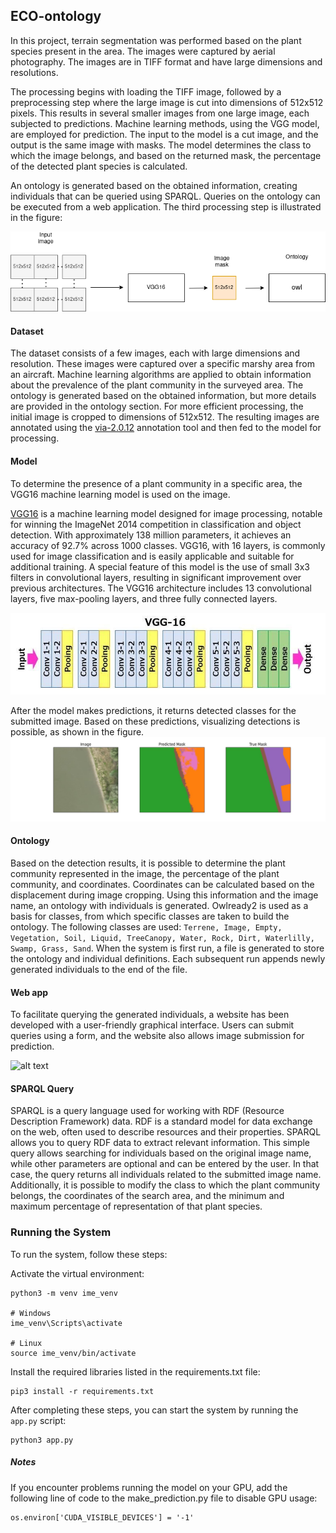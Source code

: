 ## ECO-ontology

In this project, terrain segmentation was performed based on the plant species present in the area. The images were captured by aerial photography. The images are in TIFF format and have large dimensions and resolutions.

The processing begins with loading the TIFF image, followed by a preprocessing step where the large image is cut into dimensions of 512x512 pixels. This results in several smaller images from one large image, each subjected to predictions. Machine learning methods, using the VGG model, are employed for prediction. The input to the model is a cut image, and the output is the same image with masks. The model determines the class to which the image belongs, and based on the returned mask, the percentage of the detected plant species is calculated.

An ontology is generated based on the obtained information, creating individuals that can be queried using SPARQL. Queries on the ontology can be executed from a web application. The third processing step is illustrated in the figure:

![alt text](https://github.com/YoNoSoyMarinero/EnvoOntology/blob/main/readme/web%20arch.drawio.png?raw=true)

#### Dataset
The dataset consists of a few images, each with large dimensions and resolution. These images were captured over a specific marshy area from an aircraft. Machine learning algorithms are applied to obtain information about the prevalence of the plant community in the surveyed area. The ontology is generated based on the obtained information, but more details are provided in the ontology section. For more efficient processing, the initial image is cropped to dimensions of 512x512. The resulting images are annotated using the [via-2.0.12](https://www.robots.ox.ac.uk/~vgg/software/via/) annotation tool and then fed to the model for processing.

#### Model
To determine the presence of a plant community in a specific area, the VGG16 machine learning model is used on the image.

[VGG16](https://arxiv.org/pdf/1409.1556.pdf) is a machine learning model designed for image processing, notable for winning the ImageNet 2014 competition in classification and object detection. With approximately 138 million parameters, it achieves an accuracy of 92.7% across 1000 classes. VGG16, with 16 layers, is commonly used for image classification and is easily applicable and suitable for additional training. A special feature of this model is the use of small 3x3 filters in convolutional layers, resulting in significant improvement over previous architectures. The VGG16 architecture includes 13 convolutional layers, five max-pooling layers, and three fully connected layers.

![alt text](https://github.com/YoNoSoyMarinero/EnvoOntology/blob/main/readme/0%206VP81rFoLWp10FcG.jpg?raw=true)

After the model makes predictions, it returns detected classes for the submitted image. Based on these predictions, visualizing detections is possible, as shown in the figure. 
![alt text](https://github.com/YoNoSoyMarinero/EnvoOntology/blob/main/readme/IMG-20231217-WA0001.jpg?raw=true)

#### Ontology
Based on the detection results, it is possible to determine the plant community represented in the image, the percentage of the plant community, and coordinates. Coordinates can be calculated based on the displacement during image cropping. Using this information and the image name, an ontology with individuals is generated. Owlready2 is used as a basis for classes, from which specific classes are taken to build the ontology. The following classes are used: 
```Terrene, Image, Empty, Vegetation, Soil, Liquid, TreeCanopy, Water, Rock, Dirt, Waterlilly, Swamp, Grass, Sand```. When the system is first run, a file is generated to store the ontology and individual definitions. Each subsequent run appends newly generated individuals to the end of the file.


#### Web app
To facilitate querying the generated individuals, a website has been developed with a user-friendly graphical interface. Users can submit queries using a form, and the website also allows image submission for prediction.


![alt text](https://github.com/YoNoSoyMarinero/EnvoOntology/blob/main/readme/Screenshot%20from%202024-01-19%2004-18-01.png?raw=true)

#### SPARQL Query
SPARQL is a query language used for working with RDF (Resource Description Framework) data. RDF is a standard model for data exchange on the web, often used to describe resources and their properties. SPARQL allows you to query RDF data to extract relevant information. This simple query allows searching for individuals based on the original image name, while other parameters are optional and can be entered by the user. In that case, the query returns all individuals related to the submitted image name. Additionally, it is possible to modify the class to which the plant community belongs, the coordinates of the search area, and the minimum and maximum percentage of representation of that plant species.

### Running the System
To run the system, follow these steps:

Activate the virtual environment:
```
python3 -m venv ime_venv

# Windows
ime_venv\Scripts\activate 

# Linux
source ime_venv/bin/activate
```
Install the required libraries listed in the requirements.txt file:
```
pip3 install -r requirements.txt
```

After completing these steps, you can start the system by running the ```app.py``` script:

```
python3 app.py
```

##### Notes
If you encounter problems running the model on your GPU, add the following line of code to the make_prediction.py file to disable GPU usage:
```
os.environ['CUDA_VISIBLE_DEVICES'] = '-1'
``````
